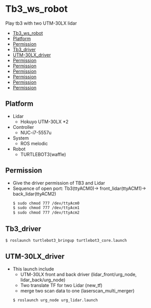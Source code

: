 # Tb3_ws_robot

Play tb3 with two UTM-30LX lidar

<!-- TOC -->
- [Tb3_ws_robot](#Tb3_ws_robot)
- [Platform](#Platform)
- [Permission](#Permission)
- [Tb3_driver](#Tb3_driver)
- [UTM-30LX_driver](#UTM-30LX_driver)
- [Permission](#Permission)
- [Permission](#Permission)
- [Permission](#Permission)
- [Permission](#Permission)
- [Permission](#Permission)
- [Permission](#Permission)

<!-- /TOC -->

## Platform
 * Lidar
   - Hokuyo UTM-30LX *2
 * Controller
   - NUC-i7-5557u
 * System
   - ROS melodic
 * Robot
   - TURTLEBOT3(waffle)

## Permission
 * Give the driver permission of TB3 and Lidar
 * Sequence of open port: Tb3(ttyACM0)-> front_lidar(ttyACM1)-> back_lidar(ttyACM2) 
   ```bash
   $ sudo chmod 777 /dev/ttyAcm0
   $ sudo chmod 777 /dev/ttyAcm1
   $ sudo chmod 777 /dev/ttyAcm2
   ```
## Tb3_driver
```bash
$ roslaunch turtlebot3_bringup turtlebot3_core.launch
```
## UTM-30LX_driver
 * This launch include 
    - UTM-30LX front and back driver (lidar_front/urg_node, lidar_back/urg_node)
    - Two translate TF for two Lidar (new_tf)
    - merge two scan data to one (laserscan_multi_merger)
   ```bash
   $ roslaunch urg_node urg_lidar.launch
   ```


































